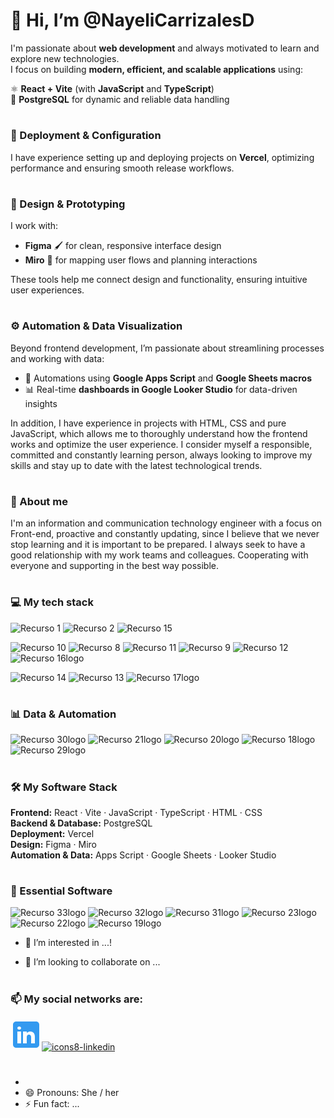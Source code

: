 # 👋 Hi, I’m **@NayeliCarrizalesD**
I'm passionate about **web development** and always motivated to learn and explore new technologies.  
I focus on building **modern, efficient, and scalable applications** using:

⚛️ **React + Vite** (with **JavaScript** and **TypeScript**)  
🐘 **PostgreSQL** for dynamic and reliable data handling  
#
### 🚀 Deployment & Configuration
I have experience setting up and deploying projects on **Vercel**, optimizing performance and ensuring smooth release workflows.
#
### 🎨 Design & Prototyping
I work with:
- **Figma** 🖌️ for clean, responsive interface design  
- **Miro** 🧩 for mapping user flows and planning interactions  

These tools help me connect design and functionality, ensuring intuitive user experiences.
#
### ⚙️ Automation & Data Visualization
Beyond frontend development, I’m passionate about streamlining processes and working with data:
- 🤖 Automations using **Google Apps Script** and **Google Sheets macros**  
- 📊 Real-time **dashboards in Google Looker Studio** for data-driven insights

In addition, I have experience in projects with HTML, CSS and pure JavaScript, which allows me to thoroughly understand how the frontend works and optimize the user experience. I consider myself a responsible, committed and constantly learning person, always looking to improve my skills and stay up to date with the latest technological trends.
#
### 🌱 About me
I'm an information and communication technology engineer with a focus on Front-end, proactive and constantly updating, since I believe that we never stop learning and it is important to be prepared. I always seek to have a good relationship with my work teams and colleagues. Cooperating with everyone and supporting in the best way possible.
#
### 💻 My tech stack
![Recurso 1](https://github.com/user-attachments/assets/76783c94-bb50-4fe8-a4fa-78ec59c90e9c)
![Recurso 2](https://github.com/user-attachments/assets/623d98d9-4b90-4b5f-b218-9c507afd1d2a)
![Recurso 15](https://github.com/user-attachments/assets/612d1cb8-f8ea-4db9-852d-d04da32b4a54)

![Recurso 10](https://github.com/user-attachments/assets/61b058a6-74a4-48a7-a730-9c7b73f4e586)
![Recurso 8](https://github.com/user-attachments/assets/a9a6f070-c374-4242-9144-e677dc3af790)
![Recurso 11](https://github.com/user-attachments/assets/5e4a721b-db25-4bdc-a881-9f770103ffbd)
![Recurso 9](https://github.com/user-attachments/assets/24123639-99bc-4b66-bccb-e6f631097366)
![Recurso 12](https://github.com/user-attachments/assets/36f0c644-b4f8-45cd-8206-930cabfe2256)
![Recurso 16logo](https://github.com/user-attachments/assets/13c13aaa-910f-4ec9-832f-2aadcee5c8c5)

![Recurso 14](https://github.com/user-attachments/assets/204ef509-b3b9-4cd9-9d9c-2cb4f2b147c9)
![Recurso 13](https://github.com/user-attachments/assets/1b901678-d7ab-46f7-9494-4d9c76454752)
![Recurso 17logo](https://github.com/user-attachments/assets/3bdfdcb5-a175-402c-b6b2-040c0b9e7737)
# 
### 📊 Data & Automation

![Recurso 30logo](https://github.com/user-attachments/assets/60bfe905-6f0f-4bfd-94e5-db9b384d513e)
![Recurso 21logo](https://github.com/user-attachments/assets/c065b8af-02a4-424b-b95d-89562399f602)
![Recurso 20logo](https://github.com/user-attachments/assets/3771bd0c-30bd-4690-a91d-824d8adced11)
![Recurso 18logo](https://github.com/user-attachments/assets/38dabb5a-6b22-404d-a168-0c7da99e4e47)
![Recurso 29logo](https://github.com/user-attachments/assets/67a911c2-3f87-4719-b7f2-5e2fe1588f6a)
#
### 🛠 My Software Stack
**Frontend:** React · Vite · JavaScript · TypeScript · HTML · CSS  
**Backend & Database:** PostgreSQL  
**Deployment:** Vercel  
**Design:** Figma · Miro  
**Automation & Data:** Apps Script · Google Sheets · Looker Studio 
#
### 🚀 Essential Software
![Recurso 33logo](https://github.com/user-attachments/assets/db6bed32-b7f8-4fdd-b3aa-9de124716091)
![Recurso 32logo](https://github.com/user-attachments/assets/d4b9d545-95eb-4678-b130-93bc1ba724f5)
![Recurso 31logo](https://github.com/user-attachments/assets/c6710853-60dd-4911-a3b0-9579dc7cbab3)
![Recurso 23logo](https://github.com/user-attachments/assets/cb6eebc7-eb67-4920-8bd2-d94cd3947697)
![Recurso 22logo](https://github.com/user-attachments/assets/772f36df-cedf-42d7-81f1-e5d769787353)
![Recurso 19logo](https://github.com/user-attachments/assets/8c2a39ca-7b95-435b-af06-e0012cb2a37a)


- 👀 I’m interested in ...!


<!--- 🌱 I’m currently learning ...-->
- 💞️ I’m looking to collaborate on ...
# 
### 📫 My social networks are:
[<svg xmlns="http://www.w3.org/2000/svg" xmlns:xlink="http://www.w3.org/1999/xlink" viewBox="0,0,256,256" width="50px" height="50px" fill-rule="nonzero"><g fill="#339af0" fill-rule="nonzero" stroke="none" stroke-width="1" stroke-linecap="butt" stroke-linejoin="miter" stroke-miterlimit="10" stroke-dasharray="" stroke-dashoffset="0" font-family="none" font-weight="none" font-size="none" text-anchor="none" style="mix-blend-mode: normal"><g transform="scale(5.12,5.12)"><path d="M41,4h-32c-2.76,0 -5,2.24 -5,5v32c0,2.76 2.24,5 5,5h32c2.76,0 5,-2.24 5,-5v-32c0,-2.76 -2.24,-5 -5,-5zM17,20v19h-6v-19zM11,14.47c0,-1.4 1.2,-2.47 3,-2.47c1.8,0 2.93,1.07 3,2.47c0,1.4 -1.12,2.53 -3,2.53c-1.8,0 -3,-1.13 -3,-2.53zM39,39h-6c0,0 0,-9.26 0,-10c0,-2 -1,-4 -3.5,-4.04h-0.08c-2.42,0 -3.42,2.06 -3.42,4.04c0,0.91 0,10 0,10h-6v-19h6v2.56c0,0 1.93,-2.56 5.81,-2.56c3.97,0 7.19,2.73 7.19,8.26z"></path></g></g></svg>![icons8-linkedin](https://github.com/user-attachments/assets/5c99b1e9-32a8-4379-9ab0-62a80261016d)](https://www.linkedin.com/in/nayeli-carrizales-diaz/)
#
-  
- 😄 Pronouns: She / her 
- ⚡ Fun fact: ...

<!-- picture>
  <source media="(prefers-color-scheme: dark)" srcset="https://user-images.githubusercontent.com/25423296/163456776-7f95b81a-f1ed-45f7-b7ab-8fa810d529fa.png">
  <source media="(prefers-color-scheme: light)" srcset="https://user-images.githubusercontent.com/25423296/163456779-a8556205-d0a5-45e2-ac17-42d089e3c3f8.png">
  <img alt="Shows an illustrated sun in light mode and a moon with stars in dark mode." src="https://user-images.githubusercontent.com/25423296/163456779-a8556205-d0a5-45e2-ac17-42d089e3c3f8.png">
</picture>

<!---
NayeliCarrizalesD/NayeliCarrizalesD is a ✨ special ✨ repository because its `README.md` (this file) appears on your GitHub profile.
You can click the Preview link to take a look at your changes.
--->
